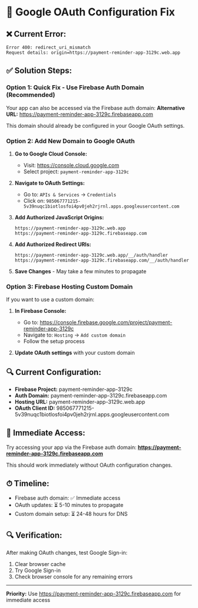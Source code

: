 # 🔧 Google OAuth Configuration Fix

## ❌ **Current Error:**
```
Error 400: redirect_uri_mismatch
Request details: origin=https://payment-reminder-app-3129c.web.app
```

## ✅ **Solution Steps:**

### **Option 1: Quick Fix - Use Firebase Auth Domain (Recommended)**

Your app can also be accessed via the Firebase auth domain:
**Alternative URL:** https://payment-reminder-app-3129c.firebaseapp.com

This domain should already be configured in your Google OAuth settings.

### **Option 2: Add New Domain to Google OAuth**

1. **Go to Google Cloud Console:**
   - Visit: https://console.cloud.google.com
   - Select project: `payment-reminder-app-3129c`

2. **Navigate to OAuth Settings:**
   - Go to: `APIs & Services` → `Credentials`
   - Click on: `985067771215-5v39nuqc1biotlosfoi4pv0jeh2rjrnl.apps.googleusercontent.com`

3. **Add Authorized JavaScript Origins:**
   ```
   https://payment-reminder-app-3129c.web.app
   https://payment-reminder-app-3129c.firebaseapp.com
   ```

4. **Add Authorized Redirect URIs:**
   ```
   https://payment-reminder-app-3129c.web.app/__/auth/handler
   https://payment-reminder-app-3129c.firebaseapp.com/__/auth/handler
   ```

5. **Save Changes** - May take a few minutes to propagate

### **Option 3: Firebase Hosting Custom Domain**

If you want to use a custom domain:

1. **In Firebase Console:**
   - Go to: https://console.firebase.google.com/project/payment-reminder-app-3129c
   - Navigate to: `Hosting` → `Add custom domain`
   - Follow the setup process

2. **Update OAuth settings** with your custom domain

## 🔍 **Current Configuration:**

- **Firebase Project:** payment-reminder-app-3129c
- **Auth Domain:** payment-reminder-app-3129c.firebaseapp.com  
- **Hosting URL:** payment-reminder-app-3129c.web.app
- **OAuth Client ID:** 985067771215-5v39nuqc1biotlosfoi4pv0jeh2rjrnl.apps.googleusercontent.com

## 🚀 **Immediate Access:**

Try accessing your app via the Firebase auth domain:
**https://payment-reminder-app-3129c.firebaseapp.com**

This should work immediately without OAuth configuration changes.

## ⏱ **Timeline:**
- Firebase auth domain: ✅ Immediate access
- OAuth updates: ⏳ 5-10 minutes to propagate
- Custom domain setup: ⏳ 24-48 hours for DNS

## 🔍 **Verification:**

After making OAuth changes, test Google Sign-in:
1. Clear browser cache
2. Try Google Sign-in
3. Check browser console for any remaining errors

---
**Priority:** Use https://payment-reminder-app-3129c.firebaseapp.com for immediate access
